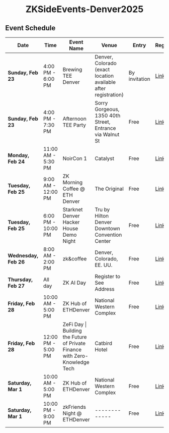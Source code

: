 <div align="center">

# ZKSideEvents-Denver2025

</div>

## Event Schedule

**Date**             | **Time**              | **Event Name**                                             | **Venue**                                                         | **Entry**       | **Registration**                                                  
|----------------------|----------------------|-----------------------------------------------------------|-------------------------------------------------------------------|-----------------|------------------------------------------------------------------|
| **Sunday, Feb 23**  | 4:00 PM - 6:00 PM                | Brewing TEE Denver                                        | Denver, Colorado (exact location available after registration)   | By invitation  | [Link](https://lu.ma/l1kgn78a)                         |
| **Sunday, Feb 23**  |4:00 PM - 7:30 PM           | Afternoon TEE Party                                       | Sorry Gorgeous, 1350 40th Street, Entrance via Walnut St         | Free     | [Link](https://lu.ma/n0aepief)                         |
| **Monday, Feb 24**  | 11:00 AM - 5:30 PM    | NoirCon 1                                                 | Catalyst                                                        | Free           | [Link](https://lu.ma/38g79n99)                                                       |
| **Tuesday, Feb 25** | 9:00 AM - 12:00 PM    | ZK Morning Coffee @ ETH Denver                            | The Original                                                    | Free           | [Link](https://lu.ma/nei4gu55)                                                       |
| **Tuesday, Feb 25** | 6:00 PM - 10:00 PM    | Starknet Denver Hacker House Demo Night                   | Tru by Hilton Denver Downtown Convention Center                 | Free           | [Link](https://lu.ma/SNDenverDemoNigh)                                                       |
| **Wednesday, Feb 26** | 8:00 AM - 2:00 PM                | zk&coffee                                     | Denver, Colorado, EE. UU.                                                          | Free           | [Link](https://lu.ma/n27sxo4k)   
| **Thursday, Feb 27** |        All day       | ZK AI Day                                                 | Register to See Address                                         | Free           | [Link](https://www.zklab.systems/applytoattend)                                                       |
| **Friday, Feb 28**  | 10:00 AM - 5:00 PM    | ZK Hub of ETHDenver                                       | National Western Complex                                        | Free           | [Link](https://blocklive.io/zkhubethdenver)                                                       |
| **Friday, Feb 28**  | 12:00 PM - 5:00 PM     | ZeFi Day \| Building the Future of Private Finance with Zero-Knowledge Tech | Catbird Hotel                          | Free           | [Link](https://lu.ma/EthDenver_zefiday)                                                       |
| **Saturday, Mar 1** | 10:00 AM - 5:00 PM    | ZK Hub of ETHDenver                                       | National Western Complex                                        | Free           | [Link](https://blocklive.io/zkhubethdenver)         |
| **Saturday, Mar 1** | 10:00 PM - 9:00 PM    | zkFriends Night @ ETHDenver                               | -------------                                                   | Free           | [Link](https://lu.ma/lkx1t9oq)                                                       |
